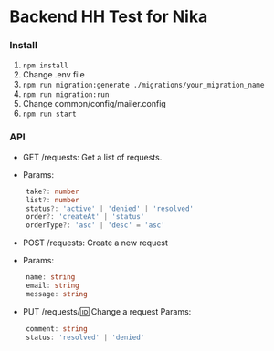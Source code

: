 # Backend HH Test for Nika

### Install

1. ```npm install```
2. Change .env file
3. ```npm run migration:generate ./migrations/your_migration_name```
4. ```npm run migration:run```
5. Change common/config/mailer.config
6. ```npm run start```


### API


- GET /requests: Get a list of requests.
* Params:
```typescript
    take?: number
    list?: number
    status?: 'active' | 'denied' | 'resolved'
    order?: 'createAt' | 'status'
    orderType?: 'asc' | 'desc' = 'asc'
```
- POST /requests: Create a new request
* Params:
```typescript
    name: string
    email: string
    message: string
```
- PUT /requests/:id: Change a request
Params:
```typescript
    comment: string
    status: 'resolved' | 'denied'
```